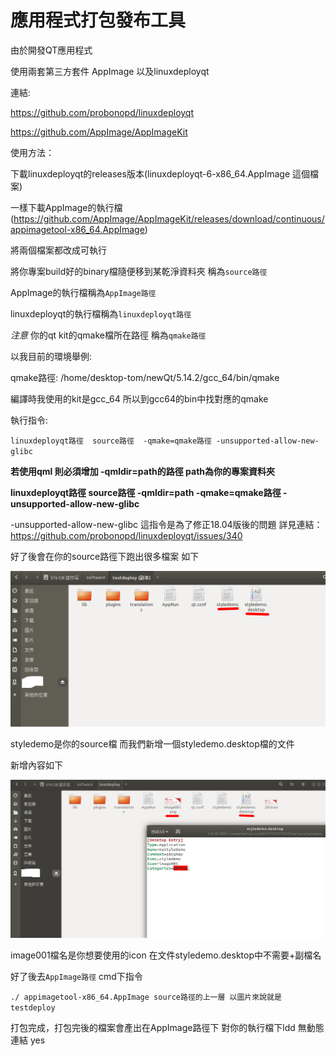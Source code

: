 # 應用程式打包發布工具

由於開發QT應用程式

使用兩套第三方套件 AppImage 以及linuxdeployqt

連結: 

https://github.com/probonopd/linuxdeployqt

https://github.com/AppImage/AppImageKit

使用方法：

下載linuxdeployqt的releases版本(linuxdeployqt-6-x86_64.AppImage 這個檔案)

一樣下載AppImage的執行檔 (https://github.com/AppImage/AppImageKit/releases/download/continuous/appimagetool-x86_64.AppImage)

將兩個檔案都改成可執行

將你專案build好的binary檔隨便移到某乾淨資料夾 稱為`source路徑`

AppImage的執行檔稱為`AppImage路徑`

linuxdeployqt的執行檔稱為`linuxdeployqt路徑`

*注意* 你的qt kit的qmake檔所在路徑 稱為`qmake路徑`

以我目前的環境舉例:

qmake路徑: /home/desktop-tom/newQt/5.14.2/gcc_64/bin/qmake 

編譯時我使用的kit是gcc_64 所以到gcc64的bin中找對應的qmake


執行指令:

`linuxdeployqt路徑  source路徑  -qmake=qmake路徑 -unsupported-allow-new-glibc`

**若使用qml 則必須增加 -qmldir=path的路徑 path為你的專案資料夾**

**linuxdeployqt路徑  source路徑  -qmldir=path -qmake=qmake路徑 -unsupported-allow-new-glibc**

 -unsupported-allow-new-glibc 這指令是為了修正18.04版後的問題 詳見連結：https://github.com/probonopd/linuxdeployqt/issues/340
 
 好了後會在你的source路徑下跑出很多檔案 如下
 
 ![img](https://github.com/c12121234/WorkingExperence/blob/master/pic/d001-1.png)
 
 styledemo是你的source檔 而我們新增一個styledemo.desktop檔的文件
 
 新增內容如下
 
 ![img](https://github.com/c12121234/WorkingExperence/blob/master/pic/d002.png)
 
 image001檔名是你想要使用的icon 在文件styledemo.desktop中不需要+副檔名
 
 好了後去`AppImage路徑` cmd下指令
 
 `./ appimagetool-x86_64.AppImage source路徑的上一層 以圖片來說就是testdeploy` 
 
 打包完成，打包完後的檔案會產出在AppImage路徑下 對你的執行檔下ldd 無動態連結 yes
 
 
